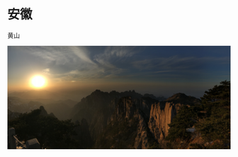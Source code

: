 # 安徽

黄山

![&#x9EC4;&#x5C71; - &#x7FA4;&#x5CF0;&#x9876;&#x843D;&#x65E5; - &#x6BD4;&#x8D77;&#x91D1;&#x9876;&#x4EBA;&#x5C11;&#xFF0C;&#x5C42;&#x6B21;&#x9C9C;&#x660E;](.gitbook/assets/a42e6056-5fe4-41ff-b8ce-5c1ff24082aa.jpeg)

